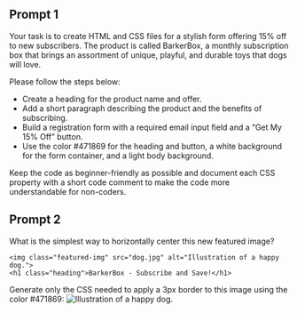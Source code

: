 ## Prompt 1
Your task is to create HTML and CSS files for a stylish form offering 15% off to new subscribers. The product is called BarkerBox, a monthly subscription box that brings an assortment of unique, playful, and durable toys that dogs will love. 

Please follow the steps below:
 * Create a heading for the product name and offer.
 * Add a short paragraph describing the product and the benefits of subscribing.
 * Build a registration form with a required email input field and a “Get My 15% Off” button.
 * ​​Use the color #471869 for the heading and button, a white background for the form container, and a light body background.

Keep the code as beginner-friendly as possible and document each CSS property with a short code comment to make the code more understandable for non-coders.

## Prompt 2
What is the simplest way to horizontally center this new featured image?

    <img class="featured-img" src="dog.jpg" alt="Illustration of a happy dog.">
    <h1 class="heading">BarkerBox - Subscribe and Save!</h1>
    
<!-- Challenge: Provide this prompt to ChatGPT and update the CSS -->
Generate only the CSS needed to apply a 3px border to this image using the color #471869:
  <img class="featured-img" src="dog.jpg" alt="Illustration of a happy dog.">